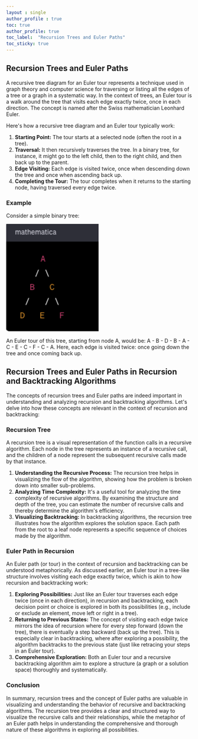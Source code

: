 ```yaml
---
layout : single
author_profile : true
toc: true
author_profile: true
toc_label:  "Recursion Trees and Euler Paths"
toc_sticky: true
---
```


## Recursion Trees and Euler Paths

A recursive tree diagram for an Euler tour represents a technique used in graph theory and computer science for traversing or listing all the edges of a tree or a graph in a systematic way. In the context of trees, an Euler tour is a walk around the tree that visits each edge exactly twice, once in each direction. The concept is named after the Swiss mathematician Leonhard Euler.

Here's how a recursive tree diagram and an Euler tour typically work:

1. **Starting Point:** The tour starts at a selected node (often the root in a tree).
2. **Traversal:** It then recursively traverses the tree. In a binary tree, for instance, it might go to the left child, then to the right child, and then back up to the parent.
3. **Edge Visiting:** Each edge is visited twice, once when descending down the tree and once when ascending back up.
4. **Completing the Tour:** The tour completes when it returns to the starting node, having traversed every edge twice.

### Example
Consider a simple binary tree:  
  
<img src="SimpleBinaryTree.png" alt="drawing" width="250"/>  
  
  
An Euler tour of this tree, starting from node A, would be:
A - B - D - B - A - C - E - C - F - C - A.
Here, each edge is visited twice: once going down the tree and once coming back up.

## Recursion Trees and Euler Paths in Recursion and Backtracking Algorithms

The concepts of recursion trees and Euler paths are indeed important in understanding and analyzing recursion and backtracking algorithms. Let's delve into how these concepts are relevant in the context of recursion and backtracking:

### Recursion Tree
A recursion tree is a visual representation of the function calls in a recursive algorithm. Each node in the tree represents an instance of a recursive call, and the children of a node represent the subsequent recursive calls made by that instance.

1. **Understanding the Recursive Process:** The recursion tree helps in visualizing the flow of the algorithm, showing how the problem is broken down into smaller sub-problems.
2. **Analyzing Time Complexity:** It's a useful tool for analyzing the time complexity of recursive algorithms. By examining the structure and depth of the tree, you can estimate the number of recursive calls and thereby determine the algorithm's efficiency.
3. **Visualizing Backtracking:** In backtracking algorithms, the recursion tree illustrates how the algorithm explores the solution space. Each path from the root to a leaf node represents a specific sequence of choices made by the algorithm.

### Euler Path in Recursion
An Euler path (or tour) in the context of recursion and backtracking can be understood metaphorically. As discussed earlier, an Euler tour in a tree-like structure involves visiting each edge exactly twice, which is akin to how recursion and backtracking work:

1. **Exploring Possibilities:** Just like an Euler tour traverses each edge twice (once in each direction), in recursion and backtracking, each decision point or choice is explored in both its possibilities (e.g., include or exclude an element, move left or right in a tree).
2. **Returning to Previous States:** The concept of visiting each edge twice mirrors the idea of recursion where for every step forward (down the tree), there is eventually a step backward (back up the tree). This is especially clear in backtracking, where after exploring a possibility, the algorithm backtracks to the previous state (just like retracing your steps in an Euler tour).
3. **Comprehensive Exploration:** Both an Euler tour and a recursive backtracking algorithm aim to explore a structure (a graph or a solution space) thoroughly and systematically.

### Conclusion
In summary, recursion trees and the concept of Euler paths are valuable in visualizing and understanding the behavior of recursive and backtracking algorithms. The recursion tree provides a clear and structured way to visualize the recursive calls and their relationships, while the metaphor of an Euler path helps in understanding the comprehensive and thorough nature of these algorithms in exploring all possibilities.
